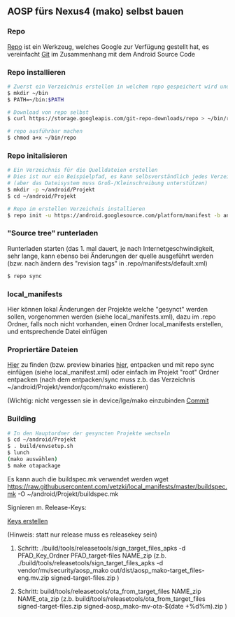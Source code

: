 ## AOSP fürs Nexus4 (mako) selbst bauen ##

### Repo ###

[Repo](http://source.android.com/source/developing.html) ist ein Werkzeug, welches Google zur Verfügung 
gestellt hat, es vereinfacht [Git](http://git-scm.com/book) im Zusammenhang mit dem Android Source Code

### Repo installieren  

```bash
# Zuerst ein Verzeichnis erstellen in welchem repo gespeichert wird und zu $PATH hinzufügen
$ mkdir ~/bin
$ PATH=~/bin:$PATH

# Download von repo selbst
$ curl https://storage.googleapis.com/git-repo-downloads/repo > ~/bin/repo

# repo ausführbar machen
$ chmod a+x ~/bin/repo
```

### Repo initalisieren ###

```bash
# Ein Verzeichnis für die Quelldateien erstellen
# Dies ist nur ein Beispielpfad, es kann selbsverständlich jedes Verzeichnis gewählt werden
# (aber das Dateisystem muss Groß-/Kleinschreibung unterstützen)
$ mkdir -p ~/android/Projekt
$ cd ~/android/Projekt

# Repo im erstellen Verzeichnis installieren
$ repo init -u https://android.googlesource.com/platform/manifest -b android-5.0.2_r1
```

### "Source tree" runterladen ###

Runterladen starten (das 1. mal dauert, je nach Internetgeschwindigkeit, sehr lange, kann ebenso 
bei Änderungen der quelle ausgeführt werden (bzw. nach ändern des "revision tags" in .repo/manifests/default.xml)

```bash
$ repo sync
```

### local_manifests ###

Hier können lokal Änderungen der Projekte welche "gesynct" werden sollen, vorgenommen werden
(siehe local_manifests.xml), dazu im .repo Ordner, falls noch nicht vorhanden, einen Ordner local_manifests 
erstellen, und entsprechende Datei einfügen

### Propriertäre Dateien ###

[Hier](https://developers.google.com/android/nexus/drivers?hl=de) zu finden (bzw. preview binaries [hier](https://developers.google.com/android/nexus/blobs-preview), entpacken und mit repo sync einfügen 
(siehe local_manifest.xml) oder einfach im Projekt "root" Ordner entpacken 
(nach dem entpacken/sync muss z.b. das Verzeichnis ~/android/Projekt/vendor/qcom/mako existieren)

(Wichtig: nicht vergessen sie in device/lge/mako einzubinden [Commit](https://github.com/vetzki/device_lge_mako/commit/35df836faea27b66ec79d0c8ca7e745abd97dfc1)

### Building ###

```bash
# In den Hauptordner der gesyncten Projekte wechseln
$ cd ~/android/Projekt
$ . build/envsetup.sh
$ lunch
(mako auswählen)
$ make otapackage
```

Es kann auch die buildspec.mk verwendet werden
wget https://raw.githubusercontent.com/vetzki/local_manifests/master/buildspec.mk -O ~/android/Projekt/buildspec.mk

Signieren m. Release-Keys:

[Keys erstellen](http://www.kandroid.org/online-pdk/guide/release_keys.html)

(Hinweis:
statt nur release muss es releasekey sein)

1. Schritt:
./build/tools/releasetools/sign_target_files_apks -d PFAD_Key_Ordner PFAD_target-files NAME_zip
(z.b. ./build/tools/releasetools/sign_target_files_apks -d vendor/mv/security/aosp_mako out/dist/aosp_mako-target_files-eng.mv.zip signed-target-files.zip )

2. Schritt:
build/tools/releasetools/ota_from_target_files NAME_zip NAME_ota_zip
(z.b. build/tools/releasetools/ota_from_target_files signed-target-files.zip signed-aosp_mako-mv-ota-$(date +%d%m).zip )
